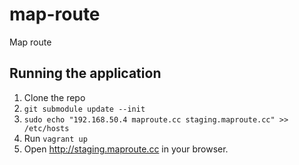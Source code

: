 map-route
=========

Map route

## Running the application

1. Clone the repo
2. `git submodule update --init`
3. `sudo echo "192.168.50.4 maproute.cc staging.maproute.cc" >> /etc/hosts`
4. Run `vagrant up`
5. Open http://staging.maproute.cc in your browser.
